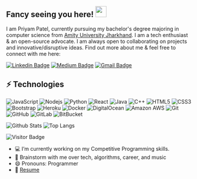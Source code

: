 <!--
### Hi there 👋
-->
## Fancy seeing you here! <img src="https://raw.githubusercontent.com/aemmadi/aemmadi/master/wave.gif" width="30px">

I am Priyam Patel, currently pursuing my bachelor's degree majoring in computer science from [Amity University Jharkhand](https://www.amity.edu/ranchi/). I am a tech enthusiast & an open-source advocate. I am always open to collaborating on projects and innovative/disruptive ideas. Find out more about me & feel free to connect with me here:

[![Linkedin Badge](https://img.shields.io/badge/-PriyamPatel-blue?style=flat-square&logo=Linkedin&logoColor=white&link=https://www.linkedin.com/in/priyam-patel-0b3b2817b/)](https://www.linkedin.com/in/priyam-patel-0b3b2817b/)
[![Medium Badge](https://img.shields.io/badge/-PriyamPatel-03a57a?style=flat-square&labelColor=000000&logo=Medium&link=https://medium.com/@patelpriyam090)](https://medium.com/@patelpriyam090)
[![Gmail Badge](https://img.shields.io/badge/-patelpriyam090@gmail.com-c14438?style=flat-square&logo=Gmail&logoColor=white&link=mailto:patelpriyam090@gmail.com)](mailto:patelpriyam090@gmail.com)

## ⚡ Technologies

![JavaScript](https://img.shields.io/badge/-JavaScript-black?style=flat-square&logo=javascript)
![Nodejs](https://img.shields.io/badge/-Nodejs-black?style=flat-square&logo=Node.js)
![Python](https://img.shields.io/badge/-Python-black?style=flat-square&logo=Python)
![React](https://img.shields.io/badge/-React-black?style=flat-square&logo=react)
![Java](https://img.shields.io/badge/-java-E34A86?style=flat-square&logo=java)
![C++](https://img.shields.io/badge/-C++-00599C?style=flat-square&logo=c)
![HTML5](https://img.shields.io/badge/-HTML5-E34F26?style=flat-square&logo=html5&logoColor=white)
![CSS3](https://img.shields.io/badge/-CSS3-1572B6?style=flat-square&logo=css3)
![Bootstrap](https://img.shields.io/badge/-Bootstrap-563D7C?style=flat-square&logo=bootstrap)
![Heroku](https://img.shields.io/badge/-Heroku-430098?style=flat-square&logo=heroku)
![Docker](https://img.shields.io/badge/-Docker-black?style=flat-square&logo=docker)
![DigitalOcean](https://img.shields.io/badge/-Digital%20Ocean-darkblue?style=flat-square&logo=digitalocean)
![Amazon AWS](https://img.shields.io/badge/Amazon%20AWS-232F3E?style=flat-square&logo=amazon-aws)
![Git](https://img.shields.io/badge/-Git-black?style=flat-square&logo=git)
![GitHub](https://img.shields.io/badge/-GitHub-181717?style=flat-square&logo=github)
![GitLab](https://img.shields.io/badge/-GitLab-FCA121?style=flat-square&logo=gitlab)
![BitBucket](https://img.shields.io/badge/-BitBucket-darkblue?style=flat-square&logo=bitbucket)

![Github Stats](https://github-readme-stats.vercel.app/api?username=PriyamPatel007&count_private=true&show_icons=true&include_all_commits=true)
![Top Langs](https://github-readme-stats.vercel.app/api/top-langs/?username=PriyamPatel007&hide=TeX&layout=compact)

![Visitor Badge](https://visitor-badge.laobi.icu/badge?page_id=PriyamPatel007.PriyamPatel007)

- 💻 I’m currently working on my Competitive Programming skills.
- 💬 Brainstorm with me over tech, algorithms, career, and music 
- 😄 Pronouns: Programmer
- 📝 [Resume](https://drive.google.com/file/d/1jezE1aZbwnKoj6XU1gDIoI_HRj_QpYd2/view?usp=sharing)
